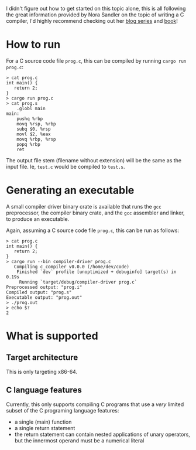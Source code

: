 I didn't figure out how to get started on this topic alone, this is all
following the great information provided by Nora Sandler on the topic of writing
a C compiler, I'd highly recommend checking out her [blog
series](https://norasandler.com/2017/11/29/Write-a-Compiler.html) and
[book](https://nostarch.com/writing-c-compiler)!

# How to run

For a C source code file `prog.c`, this can be compiled by running `cargo run
prog.c`:
```
> cat prog.c
int main() {
   return 2;
}
> cargo run prog.c
> cat prog.s
    .globl main
main:
    pushq %rbp
    movq %rsp, %rbp
    subq $0, %rsp
    movl $2, %eax
    movq %rbp, %rsp
    popq %rbp
    ret
```

The output file stem (filename without extension) will be the same as the input
file. Ie, `test.c` would be compiled to `test.s`.

# Generating an executable

A small compiler driver binary crate is available that runs the `gcc` preprocessor, the
compiler binary crate, and the `gcc` assembler and linker, to produce an executable.

Again, assuming a C source code file `prog.c`, this can be run as follows:
```
> cat prog.c
int main() {
   return 2;
}
> cargo run --bin compiler-driver prog.c
   Compiling c_compiler v0.0.0 (/home/dev/code)
    Finished `dev` profile [unoptimized + debuginfo] target(s) in 0.19s
     Running `target/debug/compiler-driver prog.c`
Preprocessed output: "prog.i"
Compiled output: "prog.s"
Executable output: "prog.out"
> ./prog.out
> echo $?
2
```

# What is supported

## Target architecture

This is only targeting x86-64.

## C language features

Currently, this only supports compiling C programs that use a *very* limited
subset of the C programing language features:
- a single (main) function
- a single return statement
- the return statement can contain nested applications of unary operators, but
the innermost operand must be a numerical literal
